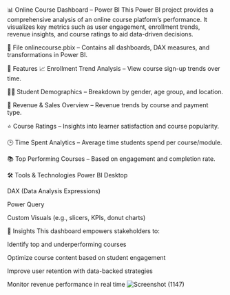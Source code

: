 📊 Online Course Dashboard – Power BI
This Power BI project provides a comprehensive analysis of an online course platform’s performance. It visualizes key metrics such as user engagement, enrollment trends, revenue insights, and course ratings to aid data-driven decisions.

📁 File
onlinecourse.pbix – Contains all dashboards, DAX measures, and transformations in Power BI.

📌 Features
📈 Enrollment Trend Analysis – View course sign-up trends over time.

👩‍🎓 Student Demographics – Breakdown by gender, age group, and location.

💸 Revenue & Sales Overview – Revenue trends by course and payment type.

⭐ Course Ratings – Insights into learner satisfaction and course popularity.

🕒 Time Spent Analytics – Average time students spend per course/module.

📚 Top Performing Courses – Based on engagement and completion rate.

🛠 Tools & Technologies
Power BI Desktop

DAX (Data Analysis Expressions)

Power Query

Custom Visuals (e.g., slicers, KPIs, donut charts)

🧠 Insights
This dashboard empowers stakeholders to:

Identify top and underperforming courses

Optimize course content based on student engagement

Improve user retention with data-backed strategies

Monitor revenue performance in real time
![Screenshot (1147)](https://github.com/user-attachments/assets/7fec4850-b2d4-44ca-bc56-18d2673c60b6)


